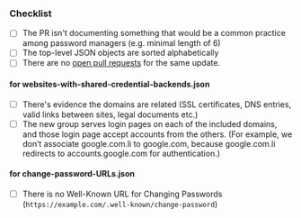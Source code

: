 <!-- Thanks for contributing! Before you submit your pull request, please make sure to check the following boxes by putting an x in the [ ] (don't: [x ], [ x], do: [x]) -->

### Checklist
- [ ] The PR isn't documenting something that would be a common practice among password managers (e.g. minimal length of 6)
- [ ] The top-level JSON objects are sorted alphabetically 
- [ ] There are no [open pull requests](https://github.com/apple/password-manager-resources/pulls) for the same update.

#### for websites-with-shared-credential-backends.json
- [ ] There's evidence the domains are related (SSL certificates, DNS entries, valid links between sites, legal documents etc.)
- [ ] The new group serves login pages on each of the included domains, and those login page accept accounts from the others. (For example, we don’t associate google.com.li to google.com, because google.com.li redirects to accounts.google.com for authentication.)

#### for change-password-URLs.json
- [ ] There is no Well-Known URL for Changing Passwords (`https://example.com/.well-known/change-password`)
